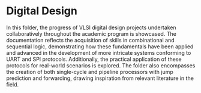 # Digital Design


In this folder, the progress of VLSI digital design projects undertaken collaboratively throughout the academic program is showcased. The documentation reflects the acquisition of skills in combinational and sequential logic, demonstrating how these fundamentals have been applied and advanced in the development of more intricate systems conforming to UART and SPI protocols. Additionally, the practical application of these protocols for real-world scenarios is explored. The folder also encompasses the creation of both single-cycle and pipeline processors with jump prediction and forwarding, drawing inspiration from relevant literature in the field.
